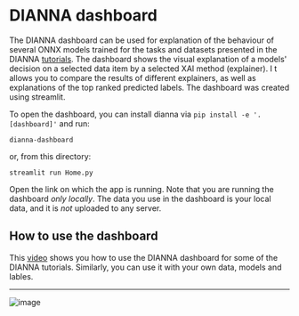 # DIANNA dashboard

The DIANNA dashboard can be used for explanation of the behaviour of several ONNX models trained for the tasks and datasets presented in the DIANNA [tutorials](./tutorials). 
The dashboard shows the visual explanation of a models' decision on a selected data item by a selected XAI method (explainer). I
t allows you to compare the results of different explainers, as well as explanations of the top ranked predicted labels. The dashboard was created using streamlit.

To open the dashboard, you can install dianna via `pip install -e '.[dashboard]'` and run:

```console
dianna-dashboard
```

or, from this directory:

```console
streamlit run Home.py
```

Open the link on which the app is running. Note that you are running the dashboard *only locally*. The data you use in the dashboard is your local data, and it is *not* uploaded to any server.

## How to use the dashboard

This [video](https://youtu.be/9VM5acip2s8) shows you how to use the DIANNA dashboard for some of the DIANNA tutorials. Similarly, you can use it with your own data, models and lables.

--------------------------------------------------------------------------
![image](https://github.com/user-attachments/assets/1a98920e-f75e-468c-bf1f-f6e8bd2273ad)
